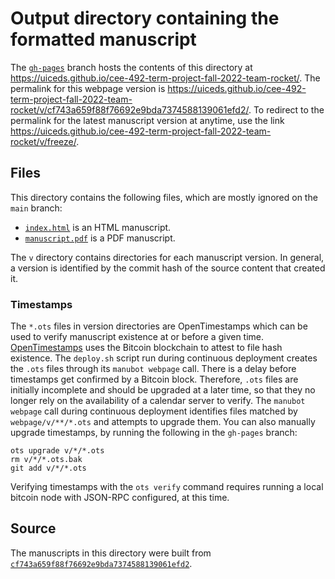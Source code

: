 # Output directory containing the formatted manuscript

The [`gh-pages`](https://github.com/uiceds/cee-492-term-project-fall-2022-team-rocket/tree/gh-pages) branch hosts the contents of this directory at <https://uiceds.github.io/cee-492-term-project-fall-2022-team-rocket/>.
The permalink for this webpage version is <https://uiceds.github.io/cee-492-term-project-fall-2022-team-rocket/v/cf743a659f88f76692e9bda7374588139061efd2/>.
To redirect to the permalink for the latest manuscript version at anytime, use the link <https://uiceds.github.io/cee-492-term-project-fall-2022-team-rocket/v/freeze/>.

## Files

This directory contains the following files, which are mostly ignored on the `main` branch:

+ [`index.html`](index.html) is an HTML manuscript.
+ [`manuscript.pdf`](manuscript.pdf) is a PDF manuscript.

The `v` directory contains directories for each manuscript version.
In general, a version is identified by the commit hash of the source content that created it.

### Timestamps

The `*.ots` files in version directories are OpenTimestamps which can be used to verify manuscript existence at or before a given time.
[OpenTimestamps](https://opentimestamps.org/) uses the Bitcoin blockchain to attest to file hash existence.
The `deploy.sh` script run during continuous deployment creates the `.ots` files through its `manubot webpage` call.
There is a delay before timestamps get confirmed by a Bitcoin block.
Therefore, `.ots` files are initially incomplete and should be upgraded at a later time, so that they no longer rely on the availability of a calendar server to verify.
The `manubot webpage` call during continuous deployment identifies files matched by `webpage/v/**/*.ots` and attempts to upgrade them.
You can also manually upgrade timestamps, by running the following in the `gh-pages` branch:

```shell
ots upgrade v/*/*.ots
rm v/*/*.ots.bak
git add v/*/*.ots
```

Verifying timestamps with the `ots verify` command requires running a local bitcoin node with JSON-RPC configured, at this time.

## Source

The manuscripts in this directory were built from
[`cf743a659f88f76692e9bda7374588139061efd2`](https://github.com/uiceds/cee-492-term-project-fall-2022-team-rocket/commit/cf743a659f88f76692e9bda7374588139061efd2).
